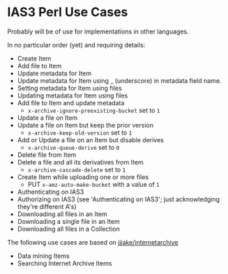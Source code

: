 IAS3 Perl Use Cases
====
Probably will be of use for implementations in other languages.

In no particular order (yet) and requiring details:

* Create Item
* Add file to Item
* Update metadata for Item
* Update metadata for Item using _ (underscore) in metadata field name.
* Setting metadata for Item using files
* Updating metadata for Item using files
* Add file to Item and update metadata
    * `x-archive-ignore-preexisting-bucket` set to `1`
* Update a file on Item
* Update a file on Item but keep the prior version
    * `x-archive-keep-old-version` set to `1`
* Add or Update a file on an Item but disable derives
    * `x-archive-queue-derive` set to `0`
* Delete file from Item
* Delete a file and all its derivatives from Item
    * `x-archive-cascade-delete` set to `1`
* Create Item while uploading one or more files
    * PUT `x-amz-auto-make-bucket` with a value of `1`
* Authenticating on IAS3
* Authorizing on IAS3 (see 'Authenticating on IAS3'; just acknowledging they're different A's)
* Downloading all files in an Item
* Downloading a single file in an Item
* Downloading all files in a Collection

The following use cases are based on [jjjake/internetarchive](https://github.com/jjjake/internetarchive)
* Data mining Items
* Searching Internet Archive Items
